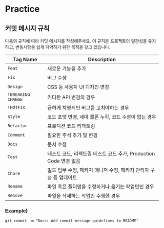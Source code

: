 # Practice

## 커밋 메시지 규칙

다음의 규칙에 따라 커밋 메시지를 작성해주세요. 이 규칙은 프로젝트의 일관성을 유지하고, 변동사항을 쉽게 파악하기 위한 목적을 갖고 있습니다.

| Tag Name           | Description                                                           |
|--------------------|-----------------------------------------------------------------------|
| `Feat`             | 새로운 기능을 추가                                                        
| `Fix`              | 버그 수정                                                               
| `Design`           | CSS 등 사용자 UI 디자인 변경                                          
| `!BREAKING CHANGE` | 커다란 API 변경의 경우                                               
| `!HOTFIX`          | 급하게 치명적인 버그를 고쳐야하는 경우                                    
| `Style`            | 코드 포맷 변경, 세미 콜론 누락, 코드 수정이 없는 경우                       
| `Refactor`         | 프로덕션 코드 리팩토링                                                
| `Comment`          | 필요한 주석 추가 및 변경                                              
| `Docs`             | 문서 수정                                                             
| `Test`             | 테스트 코드, 리펙토링 테스트 코드 추가, Production Code 변경 없음     
| `Chore`            | 빌드 업무 수정, 패키지 매니저 수정, 패키지 관리자 구성 등 업데이트    
| `Rename`           | 파일 혹은 폴더명을 수정하거나 옮기는 작업만인 경우                    
| `Remove`           | 파일을 삭제하는 작업만 수행한 경우

### Example)
```
git commit -m "Docs: Add commit message guidelines to README"
```
